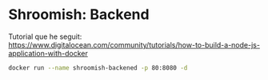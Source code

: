 # Shroomish: Backend 

Tutorial que he seguit: https://www.digitalocean.com/community/tutorials/how-to-build-a-node-js-application-with-docker

```bash
docker run --name shroomish-backened -p 80:8080 -d

```
